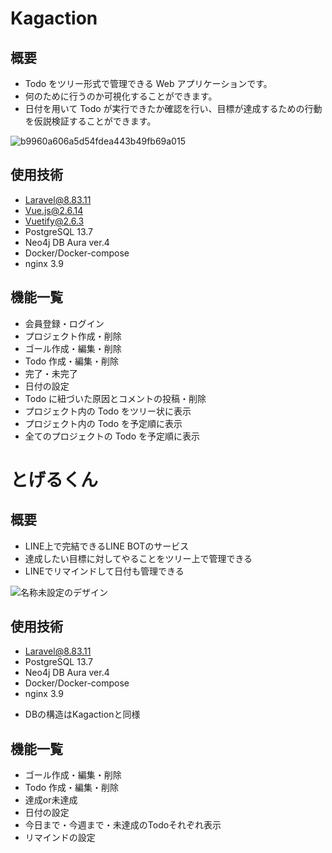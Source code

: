 # Kagaction

## 概要

- Todo をツリー形式で管理できる Web アプリケーションです。
- 何のために行うのか可視化することができます。
- 日付を用いて Todo が実行できたか確認を行い、目標が達成するための行動を仮説検証することができます。

![b9960a606a5d54fdea443b49fb69a015](https://user-images.githubusercontent.com/98217749/188604493-bda9306e-2cf5-49e4-b740-26611669e566.jpg)


## 使用技術

- Laravel@8.83.11
- Vue.js@2.6.14
- Vuetify@2.6.3
- PostgreSQL 13.7
- Neo4j DB Aura ver.4
- Docker/Docker-compose
- nginx 3.9

## 機能一覧

- 会員登録・ログイン
- プロジェクト作成・削除
- ゴール作成・編集・削除
- Todo 作成・編集・削除
- 完了・未完了
- 日付の設定
- Todo に紐づいた原因とコメントの投稿・削除
- プロジェクト内の Todo をツリー状に表示
- プロジェクト内の Todo を予定順に表示
- 全てのプロジェクトの Todo を予定順に表示



# とげるくん

## 概要

- LINE上で完結できるLINE BOTのサービス
- 達成したい目標に対してやることをツリー上で管理できる
- LINEでリマインドして日付も管理できる



![名称未設定のデザイン](https://user-images.githubusercontent.com/98217749/215308359-804d794d-7c07-430d-94fa-8a4ac72c2903.png)

## 使用技術

- Laravel@8.83.11
- PostgreSQL 13.7
- Neo4j DB Aura ver.4
- Docker/Docker-compose
- nginx 3.9

* DBの構造はKagactionと同様



## 機能一覧

- ゴール作成・編集・削除
- Todo 作成・編集・削除
- 達成or未達成
- 日付の設定
- 今日まで・今週まで・未達成のTodoそれぞれ表示
- リマインドの設定




